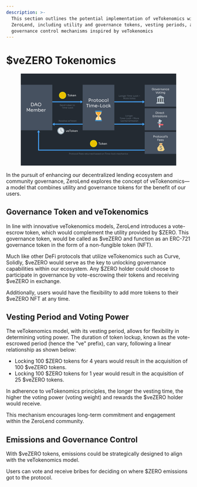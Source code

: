 ```yaml
---
description: >-
  This section outlines the potential implementation of veTokenomics within
  ZeroLend, including utility and governance tokens, vesting periods, and
  governance control mechanisms inspired by veTokenomics
---
```


# $veZERO Tokenomics

<figure><img src="../../.gitbook/assets/image (9).png" alt=""><figcaption></figcaption></figure>

In the pursuit of enhancing our decentralized lending ecosystem and community governance, ZeroLend explores the concept of veTokenomics—a model that combines utility and governance tokens for the benefit of our users.

## **Governance Token  and veTokenomics**

In line with innovative veTokenomics models, ZeroLend introduces a vote-escrow token, which would complement the utility provided by $ZERO. This governance token, would be called as $veZERO and function as an ERC-721 governance token in the form of a non-fungible token (NFT).

Much like other DeFi protocols that utilize veTokenomics such as Curve, Solidly, $veZERO would serve as the key to unlocking governance capabilities within our ecosystem. Any $ZERO holder could choose to participate in governance by vote-escrowing their tokens and receiving $veZERO in exchange.&#x20;

Additionally, users would have the flexibility to add more tokens to their $veZERO NFT at any time.

## **Vesting Period and Voting Power**

The veTokenomics model, with its vesting period, allows for flexibility in determining voting power. The duration of token lockup, known as the vote-escrowed period (hence the "ve" prefix), can vary, following a linear relationship as shown below:

* Locking 100 $ZERO tokens for 4 years would result in the acquisition of 100 $veZERO tokens.
* Locking 100 $ZERO tokens for 1 year would result in the acquisition of 25 $veZERO tokens.

In adherence to veTokenomics principles, the longer the vesting time, the higher the voting power (voting weight) and rewards the $veZERO holder would receive.&#x20;

This mechanism encourages long-term commitment and engagement within the ZeroLend community.

## **Emissions and Governance Control**

With $veZERO tokens, emissions could be strategically designed to align with the veTokenomics model.&#x20;

Users can vote and receive bribes for deciding on where $ZERO emissions got to the protocol.

